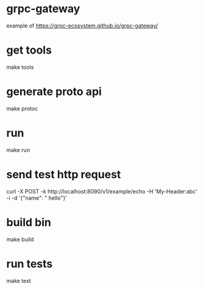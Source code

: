 # grpc-gateway
example of https://grpc-ecosystem.github.io/grpc-gateway/

# get tools
make tools

# generate proto api
make protoc

# run
make run

# send test http request
curl -X POST -k http://localhost:8090/v1/example/echo -H 'My-Header:abc' -i -d '{"name": " hello"}'

# build bin
make build

# run tests
make test

